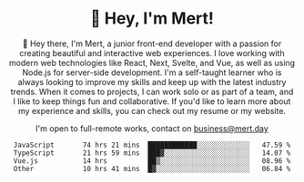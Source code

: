 <div align="center">
  <h1 align="center">👋 Hey, I'm Mert! </h1>
<p>
 🎉 Hey there, I'm Mert, a junior front-end developer with a passion for creating beautiful and interactive web experiences. I love working with modern web technologies like React, Next, Svelte, and Vue, as well as using Node.js for server-side development. I'm a self-taught learner who is always looking to improve my skills and keep up with the latest industry trends. When it comes to projects, I can work solo or as part of a team, and I like to keep things fun and collaborative. If you'd like to learn more about my experience and skills, you can check out my resume or my website.
</p>

  I'm open to full-remote works, contact on [business@mert.day](mailto:business@mert.day) 
  
<!--START_SECTION:waka-->

```text
JavaScript       74 hrs 21 mins  ████████████░░░░░░░░░░░░░   47.59 %
TypeScript       21 hrs 59 mins  ███▓░░░░░░░░░░░░░░░░░░░░░   14.07 %
Vue.js           14 hrs          ██▒░░░░░░░░░░░░░░░░░░░░░░   08.96 %
Other            10 hrs 41 mins  █▓░░░░░░░░░░░░░░░░░░░░░░░   06.84 %
```

<!--END_SECTION:waka-->

<!--
I inspired from https://github.com/noirrs
You can check his page too!

Mert Doğu - Front-end Developer - mert.day
--> 
